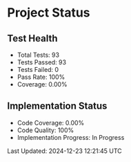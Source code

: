 # Project Status

## Test Health
- Total Tests: 93
- Tests Passed: 93
- Tests Failed: 0
- Pass Rate: 100%
- Coverage: 0.00%

## Implementation Status
- Code Coverage: 0.00%
- Code Quality: 100%
- Implementation Progress: In Progress

Last Updated: 2024-12-23 12:21:45 UTC
